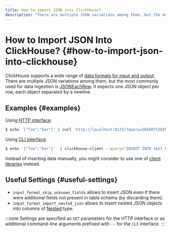 ```yaml
---
title: How to import JSON into ClickHouse?
description: "There are multiple JSON variations among them, but the most commonly used for data ingestion is JSONEachRow. It expects one JSON object per row, each object separated by a newline."
---
```


# How to Import JSON Into ClickHouse? {#how-to-import-json-into-clickhouse}

ClickHouse supports a wide range of [data formats for input and output](https://clickhouse.com/docs/en/interfaces/formats/). There are multiple JSON variations among them, but the most commonly used for data ingestion is [JSONEachRow](https://clickhouse.com/docs/en/interfaces/formats/#jsoneachrow). It expects one JSON object per row, each object separated by a newline.

## Examples {#examples}

Using [HTTP interface](https://clickhouse.com/docs/en/interfaces/http/):

``` bash
$ echo '{"foo":"bar"}' | curl 'http://localhost:8123/?query=INSERT%20INTO%20test%20FORMAT%20JSONEachRow' --data-binary @-
```

Using [CLI interface](https://clickhouse.com/docs/en/interfaces/cli/):

``` bash
$ echo '{"foo":"bar"}'  | clickhouse-client --query="INSERT INTO test FORMAT JSONEachRow"
```

Instead of inserting data manually, you might consider to use one of [client libraries](https://clickhouse.com/docs/en/interfaces/) instead.

## Useful Settings {#useful-settings}

-   `input_format_skip_unknown_fields` allows to insert JSON even if there were additional fields not present in table schema (by discarding them).
-   `input_format_import_nested_json` allows to insert nested JSON objects into columns of [Nested](https://clickhouse.com/docs/en/sql-reference/data-types/nested-data-structures/nested/) type.

:::note
Settings are specified as `GET` parameters for the HTTP interface or as additional command-line arguments prefixed with `--` for the `CLI` interface.
:::
